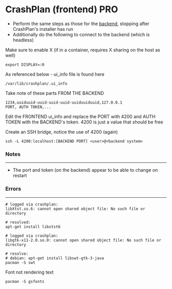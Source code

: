 CrashPlan (frontend) PRO
========================

* Perform the same steps as those for the [backend](https://github.com/enckse/howdoi/blob/master/software/containers/types/crashplan-backend.md), stopping after CrashPlan's installer has run
* Additionally do the following to connect to the backend (which is headless)

Make sure to enable X (if in a container, requires X sharing on the host as well)
```
export DISPLAY=:0
```

As referenced below - ui_info file is found here
```
/var/lib/crashplan/.ui_info
```

Take note of these parts FROM THE BACKEND
```
1234,uuiduuid-uuid-uuid-uuid-uuiduuiduuid,127.0.0.1
PORT, AUTH TOKEN,...
```

Edit the FRONTEND ui_info and replace the PORT with 4200 and AUTH TOKEN with the BACKEND's token. 4200 is just a value that should be free

Create an SSH bridge, notice the use of 4200 (again)
```
ssh -L 4200:localhost:[BACKEND PORT] <user>@<backend system>
```

### Notes
---
* The port and token (on the backend) appear to be able to change on restart

### Errors
---

```
# logged via crashplan:
libXtst.so.6: cannot open shared object file: No such file or directory

# resolved:
apt-get install libxtst6
```

```
# logged via crashplan:
libgtk-x11-2.0.so.0: cannot open shared object file: No such file or directory

# resolve:
# debian: apt-get install libswt-gtk-3-java
pacman -S swt
```

Font not rendering text
```
pacman -S gsfonts
```
